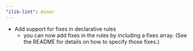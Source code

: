 ```yaml
---
"ilib-lint": minor
---
```


- Add support for fixes in declarative rules
  - you can now add fixes in the rules by
    including a fixes array. (See the README
    for details on how to specify those
    fixes.)
